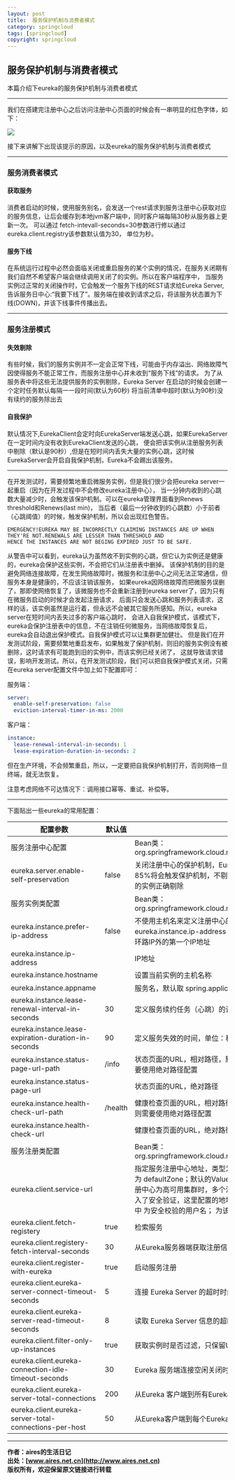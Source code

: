 ```yaml
---
layout: post
title:  服务保护机制与消费者模式
category: springcloud 
tags: [springcloud]
copyright: springcloud
---
```


## 服务保护机制与消费者模式

本篇介绍下eureka的服务保护机制与消费者模式

---
我们在搭建完注册中心之后访问注册中心页面的时候会有一串明显的红色字体，如下：

![](http://www.aires.net.cn/assets/images/springcloud/eureka/eureka-01.png)

接下来讲解下出现该提示的原因，以及eureka的服务保护机制与消费者模式

---
### 服务消费者模式
#### 获取服务
消费者启动的时候，使用服务别名，会发送一个rest请求到服务注册中心获取对应的服务信息，让后会缓存到本地jvm客户端中，同时客户端每隔30秒从服务器上更新一次。
可以通过 fetch-intevall-seconds=30参数进行修以通过eureka.client.registry该参数默认值为30， 单位为秒。

#### 服务下线
在系统运行过程中必然会面临关闭或重启服务的某个实例的情况，在服务关闭期有我们自然不希望客户端会继续调用关闭了的实例。所以在客户端程序中，
当服务实例过正常的关闭操作时，它会触发一个服务下线的REST请求给Eureka Server, 告诉服务日中心:“我要下线了”。服务端在接收到请求之后，将该服务状态置为下线(DOWN)，井该下线事件传播出去。

---
### 服务注册模式
#### 失效剔除
有些时候，我们的服务实例并不一定会正常下线，可能由于内存溢出、网络故障气因使得服务不能正常工作，而服务注册中心并未收到“服务下线”的请求。
为了从服务表中将这些无法提供服务的实例剔除，Eureka Server 在启动的时候会创建一个定时任务默认每隔一一段时间(默认为60秒)  将当前清单中超时(默认为90秒)没有续约的服务除出去

#### 自我保护
默认情况下,EurekaClient会定时向EurekaServer端发送心跳，如果EurekaServer在一定时间内没有收到EurekaClient发送的心跳，
便会把该实例从注册服务列表中剔除（默认是90秒）,但是在短时间内丢失大量的实例心跳，这时候EurekaServer会开启自我保护机制，Eureka不会踢出该服务。

---
在开发测试时，需要频繁地重启微服务实例，但是我们很少会把eureka server一起重启（因为在开发过程中不会修改eureka注册中心），
当一分钟内收到的心跳数大量减少时，会触发该保护机制。可以在eureka管理界面看到Renews threshold和Renews(last min)，
当后者（最后一分钟收到的心跳数）小于前者（心跳阈值）的时候，触发保护机制，所以会出现红色警告。
```text
EMERGENCY!EUREKA MAY BE INCORRECTLY CLAIMING INSTANCES ARE UP WHEN THEY'RE NOT.RENEWALS ARE LESSER THAN THRESHOLD AND 
HENCE THE INSTANCES ARE NOT BEGING EXPIRED JUST TO BE SAFE.
```

从警告中可以看到，eureka认为虽然收不到实例的心跳，但它认为实例还是健康的，eureka会保护这些实例，不会把它们从注册表中删掉。
该保护机制的目的是避免网络连接故障，在发生网络故障时，微服务和注册中心之间无法正常通信，但服务本身是健康的，不应该注销该服务，
如果eureka因网络故障而把微服务误删了，那即使网络恢复了，该微服务也不会重新注册到eureka server了，因为只有在微服务启动的时候才会发起注册请求，
后面只会发送心跳和服务列表请求，这样的话，该实例虽然是运行着，但永远不会被其它服务所感知。所以，eureka server在短时间内丢失过多的客户端心跳时，
会进入自我保护模式，该模式下，eureka会保护注册表中的信息，不在注销任何微服务，当网络故障恢复后，eureka会自动退出保护模式。自我保护模式可以让集群更加健壮。
但是我们在开发测试阶段，需要频繁地重启发布，如果触发了保护机制，则旧的服务实例没有被删除，这时请求有可能跑到旧的实例中，而该实例已经关闭了，
这就导致请求错误，影响开发测试。所以，在开发测试阶段，我们可以把自我保护模式关闭，只需在eureka server配置文件中加上如下配置即可：

服务端：
```yaml
server:
  enable-self-preservation: false
  eviction-interval-timer-in-ms: 2000
```
客户端：
```yaml
instance:
  lease-renewal-interval-in-seconds: 1
  lease-expiration-duration-in-seconds: 2   
```
但在生产环境，不会频繁重启，所以，一定要把自我保护机制打开，否则网络一旦终端，就无法恢复。
 
注意考虑网络不可达情况下：调用接口幂等、重试、补偿等。

---
下面贴出一些eureka的常用配置：

配置参数 | 默认值 | 说明 
---|---|---
服务注册中心配置 |  | Bean类：org.springframework.cloud.netflix.eureka.server.EurekaServerConfigBean
eureka.server.enable-self-preservation | false | 关闭注册中心的保护机制，Eureka 会统计15分钟之内心跳失败的比例低于85%将会触发保护机制，不剔除服务提供者，如果关闭服务注册中心将不可用的实例正确剔除
服务实例类配置 |  | Bean类：org.springframework.cloud.netflix.eureka.EurekaInstanceConfigBean
eureka.instance.prefer-ip-address | false | 不使用主机名来定义注册中心的地址，而使用IP地址的形式，如果设置了eureka.instance.ip-address 属性，则使用该属性配置的IP，否则自动获取除环路IP外的第一个IP地址
eureka.instance.ip-address |  | IP地址
eureka.instance.hostname |  | 设置当前实例的主机名称
eureka.instance.appname |  | 服务名，默认取 spring.application.name 配置值，如果没有则为 unknown
eureka.instance.lease-renewal-interval-in-seconds | 30 | 定义服务续约任务（心跳）的调用间隔，单位：秒
eureka.instance.lease-expiration-duration-in-seconds | 90 | 定义服务失效的时间，单位：秒
eureka.instance.status-page-url-path| /info | 状态页面的URL，相对路径，默认使用 HTTP 访问，如果需要使用 HTTPS则需要使用绝对路径配置
eureka.instance.status-page-url | | 状态页面的URL，绝对路径
eureka.instance.health-check-url-path | /health | 健康检查页面的URL，相对路径，默认使用 HTTP 访问，如果需要使用 HTTPS则需要使用绝对路径配置
eureka.instance.health-check-url | | 健康检查页面的URL，绝对路径
服务注册类配置 | | Bean类：org.springframework.cloud.netflix.eureka.EurekaClientConfigBean
eureka.client.service-url | | 指定服务注册中心地址，类型为 HashMap，并设置有一组默认值，默认的Key为 defaultZone；默认的Value为 http://localhost:8761/eureka ，如果服务注册中心为高可用集群时，多个注册中心地址以逗号分隔。如果服务注册中心加入了安全验证，这里配置的地址格式为： http://<username>:<password>@localhost:8761/eureka 其中 <username> 为安全校验的用户名；<password> 为该用户的密码
eureka.client.fetch-registery | true | 检索服务
eureka.client.registery-fetch-interval-seconds | 30 | 从Eureka服务器端获取注册信息的间隔时间，单位：秒
eureka.client.register-with-eureka | true | 启动服务注册
eureka.client.eureka-server-connect-timeout-seconds | 5 | 连接 Eureka Server 的超时时间，单位：秒
eureka.client.eureka-server-read-timeout-seconds | 8 | 读取 Eureka Server 信息的超时时间，单位：秒
eureka.client.filter-only-up-instances | true | 获取实例时是否过滤，只保留UP状态的实例
eureka.client.eureka-connection-idle-timeout-seconds | 30 | Eureka 服务端连接空闲关闭时间，单位：秒
eureka.client.eureka-server-total-connections | 200 | 从Eureka 客户端到所有Eureka服务端的连接总数
eureka.client.eureka-server-total-connections-per-host | 50 | 从Eureka客户端到每个Eureka服务主机的连接总数






---
**作者：aires的生活日记**  
**出处：[www.aires.net.cn](http://www.aires.net.cn)**   
**版权所有，欢迎保留原文链接进行转载** 

